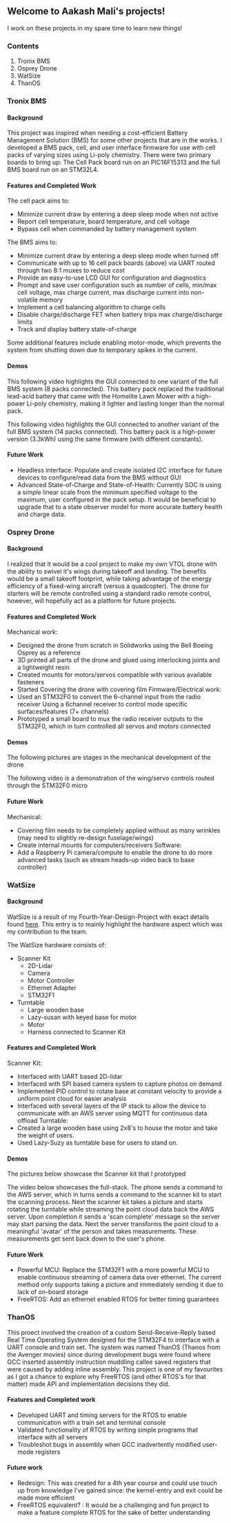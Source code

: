 ## Welcome to Aakash Mali's projects!

I work on these projects in my spare time to learn new things!

### Contents
  1. Tronix BMS
  2. Osprey Drone
  3. WatSize
  4. ThanOS

### Tronix BMS

#### Background
This project was inspired when needing a cost-efficient Battery Management Solution (BMS) for some other projects that are in the works.
I developed a BMS pack, cell, and user interface firmware for use with cell packs of varying sizes using Li-poly chemistry.
There were two primary boards to bring up: The Cell Pack board run on an PIC16F15313 and the full BMS board run on an STM32L4.

#### Features and Completed Work
The cell pack aims to:
  - Minimize current draw by entering a deep sleep mode when not active
  -	Report cell temperature, board temperature, and cell voltage 
  -	Bypass cell when commanded by battery management system

The BMS aims to:
  -	Minimize current draw by entering a deep sleep mode when turned off
  -	Communicate with up to 16 cell pack boards (above) via UART routed through two 8:1 muxes to reduce cost
  -	Provide an easy-to-use LCD GUI for configuration and diagnostics
  -	Prompt and save user configuration such as number of cells, min/max cell voltage, max charge current, max discharge current into non-volatile memory
  -	Implement a cell balancing algorithm to charge cells
  -	Disable charge/discharge FET when battery trips max charge/discharge limits 
  -	Track and display battery state-of-charge

Some additional features include enabling motor-mode, which prevents the system from shutting down due to temporary spikes in the current. 

#### Demos
This following video highlights the GUI connected to one variant of the full BMS system (8 packs connected). This battery pack replaced the traditional lead-acid battery that came with the Homelite Lawn Mower with a high-power Li-poly chemistry, making it lighter and lasting longer than the normal pack.


This following video highlights the GUI connected to another variant of the full BMS system (14 packs connected). This battery pack is a high-power version (3.3kWh) using the same firmware (with different constants).


#### Future Work
  - Headless interface: Populate and create isolated I2C interface for future devices to configure/read data from the BMS without GUI
  - Advanced State-of-Charge and State-of-Health: Currently SOC is using a simple linear scale from the minimum specified voltage to the maximum, user configured in the pack setup. It would be beneficial to upgrade that to a state observer model for more accurate battery health and charge data.
  
  
### Osprey Drone

#### Background
I realized that it would be a cool project to make my own VTOL drone with the ability to swivel it's wings during takeoff and landing. The benefits would be a small takeoff footprint, while taking advantage of the energy efficiency of a fixed-wing aircraft (versus a quadcopter).
The drone for starters will be remote controlled using a standard radio remote control, however, will hopefully act as a platform for future projects.

#### Features and Completed Work
Mechanical work:
  - Designed the drone from scratch in Solidworks using the Bell Boeing Osprey as a reference
  - 3D printed all parts of the drone and glued using interlocking joints and a lightweight resin
  - Created mounts for motors/servos compatible with various available fasteners
  - Started Covering the drone with covering film
Firmware/Electrical work:
  - Used an STM32F0 to convert the 6-channel input from the radio receiver Using a 6channel receiver to control mode specific surfaces/features (7+ channels) 
  - Prototyped a small board to mux the radio receiver outputs to the STM32F0, which in turn controlled all servos and motors connected
  
#### Demos
The following pictures are stages in the mechanical development of the drone

The following video is a demonstration of the wing/servo controls routed through the STM32F0 micro
#### Future Work
Mechanical:
  - Covering film needs to be completely applied without as many wrinkles (may need to slightly re-design fuselage/wings)
  - Create internal mounts for computers/receivers
Software: 
  - Add a Raspberry Pi camera/compute to enable the drone to do more advanced tasks (such as stream heads-up video back to base controller)

### WatSize

#### Background
WatSize is a result of my Fourth-Year-Design-Project with exact details found [here](https://watsize.github.io/). This entry is to mainly highlight the hardware aspect which was my contribution to the team.

The WatSize hardware consists of:
  - Scanner Kit
    - 2D-Lidar
    - Camera
    - Motor Controller
    - Ethernet Adapter
    - STM32F1
  - Turntable
    - Large wooden base
    - Lazy-susan with keyed base for motor
    - Motor
    - Harness connected to Scanner Kit
 
#### Features and Completed Work
Scanner Kit:
  - Interfaced with UART based 2D-lidar
  - Interfaced with SPI based camera system to capture photos on demand
  - Implemented PID control to rotate base at constant velocity to provide a uniform point cloud for easier analysis
  - Interfaced with several layers of the IP stack to allow the device to communicate with an AWS server using MQTT for continuous data offload
Turntable:
  - Created a large wooden base using 2x8's to house the motor and take the weight of users.
  - Used Lazy-Suzy as turntable base for users to stand on.
  
#### Demos
The pictures below showcase the Scanner kit that I prototyped

The video below showcases the full-stack. 
The phone sends a command to the AWS server, which in turns sends a command to the scanner kit to start the scanning process. Next the scanner kit takes a picture and starts rotating the turntable while streaming the point cloud data back the AWS server. Upon completion it sends a 'scan complete' message so the server may start parsing the data. Next the server transforms the point cloud to a meaningful 'avatar' of the person and takes measurements. These measurements get sent back down to the user's phone.

#### Future Work
  - Powerful MCU: Replace the STM32F1 with a more powerful MCU to enable continuous streaming of camera data over ethernet. The current method only supports taking a picture and immediately sending it due to lack of on-board storage
  - FreeRTOS: Add an ethernet enabled RTOS for better timing guarantees

### ThanOS
This proect involved the creation of a custom Send-Receive-Reply based Real Time Operating System designed for the STM32F4 to interface with a UART console and train set.
The system was named ThanOS (Thanos from the Avenger movies) since during development bugs were found where GCC inserted assembly instruction muddling callee saved registers that were caused by adding inline assembly. This project is one of my favourites as I got a chance to explore why FreeRTOS (and other RTOS's for that matter) made API and implementation decisions they did.

#### Features and Completed work
-	Developed UART and timing servers for the RTOS to enable communication with a train set and terminal console
-	Validated functionality of RTOS by writing simple programs that interface with all servers
-	Troubleshot bugs in assembly when GCC inadvertently modified user-mode registers

#### Future work
 - Redesign: This was created for a 4th year course and could use touch up from knowledge I've gained since: the kernel-entry and exit could be made more efficient
 - FreeRTOS equivalent? : It would be a challenging and fun project to make a feature complete RTOS for the sake of better understanding
